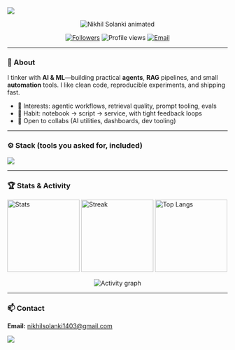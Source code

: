 
<picture>
  <source media="(prefers-color-scheme: dark)" srcset="https://capsule-render.vercel.app/api?type=waving&height=220&section=header&color=0:8A2BE2,100:00D4FF&text=AI%20%26%20ML&fontAlign=50&fontAlignY=34&desc=Agents%20%E2%80%A2%20RAG%20%E2%80%A2%20Automation%20%E2%80%A2%20Data%20Pipelines&descAlign=50&descAlignY=66&fontColor=FFFFFF&animation=twinkling" />
  <img src="https://capsule-render.vercel.app/api?type=waving&height=220&section=header&color=0:FF7A18,100:AF002D&text=AI%20%26%20ML&fontAlign=50&fontAlignY=34&desc=Agents%20%E2%80%A2%20RAG%20%E2%80%A2%20Automation%20%E2%80%A2%20Data%20Pipelines&descAlign=50&descAlignY=66&fontColor=FFFFFF&animation=fadeIn" />
</picture>
<p align="center">
  <img src="https://readme-typing-svg.demolab.com?font=Fira+Code&size=32&duration=1600&pause=500&center=true&vCenter=true&width=900&lines=Nikhil+Solanki;AI+%26+ML+%7C+Agentic+Systems+%7C+RAG+%7C+Automation" alt="Nikhil Solanki animated" />
</p>
<p align="center">
  <a href="https://github.com/solnikhil"><img alt="Followers" src="https://img.shields.io/github/followers/solnikhil?label=Follow&style=for-the-badge"></a>
  <img alt="Profile views" src="https://komarev.com/ghpvc/?username=solnikhil&style=for-the-badge">
  <a href="mailto:nikhilsolanki1403@gmail.com"><img alt="Email" src="https://img.shields.io/badge/Email-nikhilsolanki1403%40gmail.com-2ea043?style=for-the-badge&logo=gmail&logoColor=white"></a>
</p>

---

### 🧭 About
I tinker with **AI & ML**—building practical **agents**, **RAG** pipelines, and small **automation** tools. I like clean code, reproducible experiments, and shipping fast.

- 🔎 Interests: agentic workflows, retrieval quality, prompt tooling, evals  
- 🧪 Habit: notebook → script → service, with tight feedback loops  
- 🤝 Open to collabs (AI utilities, dashboards, dev tooling)

---

### ⚙️ Stack (tools you asked for, included)
<p align="left">
  <img src="https://skillicons.dev/icons?i=ts,python,java,mongodb,github,vscode,git,linux&perline=12" />



---

### 🏆 Stats & Activity
<p>
  <img height="165" src="https://github-readme-stats.vercel.app/api?username=solnikhil&show_icons=true&rank_icon=github&theme=transparent&hide_border=true" alt="Stats"/>
  <img height="165" src="https://streak-stats.demolab.com?user=solnikhil&theme=transparent&hide_border=true" alt="Streak"/>
  <img height="165" src="https://github-readme-stats.vercel.app/api/top-langs/?username=solnikhil&layout=compact&theme=transparent&hide_border=true" alt="Top Langs"/>
</p>

<p align="center">
  <img src="https://github-readme-activity-graph.vercel.app/graph?username=solnikhil&custom_title=Contribution%20Graph&hide_border=true&theme=github-compact&radius=16" alt="Activity graph"/>
</p>

---

### 📫 Contact
**Email:** nikhilsolanki1403@gmail.com

<picture>
  <source media="(prefers-color-scheme: dark)" srcset="https://capsule-render.vercel.app/api?type=waving&height=140&section=footer&color=0:8A2BE2,100:00D4FF" />
  <img src="https://capsule-render.vercel.app/api?type=waving&height=140&section=footer&color=0:FF7A18,100:AF002D" />
</picture>

